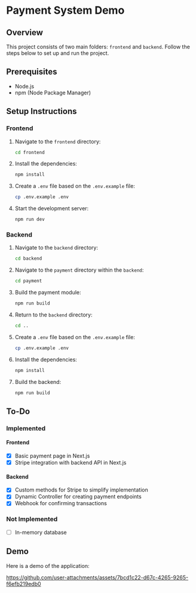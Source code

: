 # Payment System Demo

## Overview

This project consists of two main folders: `frontend` and `backend`. Follow the steps below to set up and run the project.

## Prerequisites

- Node.js
- npm (Node Package Manager)

## Setup Instructions

### Frontend

1. Navigate to the `frontend` directory:

   ```bash
   cd frontend
   ```

2. Install the dependencies:

   ```bash
   npm install
   ```

3. Create a `.env` file based on the `.env.example` file:

   ```bash
   cp .env.example .env
   ```

4. Start the development server:
   ```bash
   npm run dev
   ```

### Backend

1. Navigate to the `backend` directory:

   ```bash
   cd backend
   ```

2. Navigate to the `payment` directory within the `backend`:

   ```bash
   cd payment
   ```

3. Build the payment module:

   ```bash
   npm run build
   ```

4. Return to the `backend` directory:

   ```bash
   cd ..
   ```

5. Create a `.env` file based on the `.env.example` file:

   ```bash
   cp .env.example .env
   ```

6. Install the dependencies:

   ```bash
   npm install
   ```

7. Build the backend:
   ```bash
   npm run build
   ```

## To-Do

### Implemented

#### Frontend

- [x] Basic payment page in Next.js
- [x] Stripe integration with backend API in Next.js

#### Backend




- [x] Custom methods for Stripe to simplify implementation
- [x] Dynamic Controller for creating payment endpoints
- [x] Webhook for confirming transactions

### Not Implemented

- [ ] In-memory database

## Demo

Here is a demo of the application:

https://github.com/user-attachments/assets/7bcd1c22-d67c-4265-9265-f6efb219edb0


